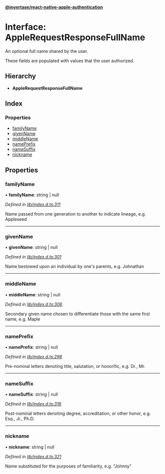 **[@invertase/react-native-apple-authentication](../README.md)**

# Interface: AppleRequestResponseFullName

An optional full name shared by the user.

These fields are populated with values that the user authorized.

## Hierarchy

* **AppleRequestResponseFullName**

## Index

### Properties

* [familyName](_lib_index_d_.applerequestresponsefullname.md#familyname)
* [givenName](_lib_index_d_.applerequestresponsefullname.md#givenname)
* [middleName](_lib_index_d_.applerequestresponsefullname.md#middlename)
* [namePrefix](_lib_index_d_.applerequestresponsefullname.md#nameprefix)
* [nameSuffix](_lib_index_d_.applerequestresponsefullname.md#namesuffix)
* [nickname](_lib_index_d_.applerequestresponsefullname.md#nickname)

## Properties

### familyName

•  **familyName**: string \| null

*Defined in [lib/index.d.ts:311](https://github.com/invertase/react-native-apple-authentication/blob/91271b4/lib/index.d.ts#L311)*

Name passed from one generation to another to indicate lineage, e.g. Appleseed

___

### givenName

•  **givenName**: string \| null

*Defined in [lib/index.d.ts:301](https://github.com/invertase/react-native-apple-authentication/blob/91271b4/lib/index.d.ts#L301)*

Name bestowed upon an individual by one's parents, e.g. Johnathan

___

### middleName

•  **middleName**: string \| null

*Defined in [lib/index.d.ts:306](https://github.com/invertase/react-native-apple-authentication/blob/91271b4/lib/index.d.ts#L306)*

Secondary given name chosen to differentiate those with the same first name, e.g. Maple

___

### namePrefix

•  **namePrefix**: string \| null

*Defined in [lib/index.d.ts:296](https://github.com/invertase/react-native-apple-authentication/blob/91271b4/lib/index.d.ts#L296)*

Pre-nominal letters denoting title, salutation, or honorific, e.g. Dr., Mr.

___

### nameSuffix

•  **nameSuffix**: string \| null

*Defined in [lib/index.d.ts:316](https://github.com/invertase/react-native-apple-authentication/blob/91271b4/lib/index.d.ts#L316)*

Post-nominal letters denoting degree, accreditation, or other honor, e.g. Esq., Jr., Ph.D.

___

### nickname

•  **nickname**: string \| null

*Defined in [lib/index.d.ts:321](https://github.com/invertase/react-native-apple-authentication/blob/91271b4/lib/index.d.ts#L321)*

Name substituted for the purposes of familiarity, e.g. "Johnny"
